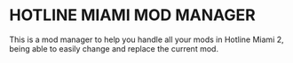 # HOTLINE MIAMI MOD MANAGER

This is a mod manager to help you handle all your mods in Hotline Miami 2, being able to easily change and replace the current mod.

